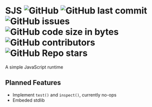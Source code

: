 # SJS ![GitHub](https://img.shields.io/github/license/SteveBeeblebrox/SJS?style=flat-square) ![GitHub last commit](https://img.shields.io/github/last-commit/SteveBeeblebrox/SJS?style=flat-square) ![GitHub issues](https://img.shields.io/github/issues-raw/SteveBeeblebrox/SJS?style=flat-square) ![GitHub code size in bytes](https://img.shields.io/github/languages/code-size/SteveBeeblebrox/SJS?style=flat-square) ![GitHub contributors](https://img.shields.io/github/contributors/SteveBeeblebrox/SJS?color=007EC6&style=flat-square) ![GitHub Repo stars](https://img.shields.io/github/stars/SteveBeeblebrox/SJS?style=flat-square)
A simple JavaScript runtime
## Planned Features
+ Implement `test()` and `inspect()`, currently no-ops
+ Embeded stdlib
